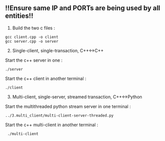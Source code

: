 ## !!Ensure same IP and PORTs are being used by all entities!!
1. Build the two c files :   
```
gcc client.cpp -o client
gcc server.cpp -o server
```

2. Single-client, single-transaction, C++<->C++

Start the c++ server in one :
```
./server
```
Start the c++ client in another terminal :
 ```
 ./client
 ```

3. Multi-client, single-server, streamed transaction, C++<->Python

Start the multithreaded python stream server in one terminal :
```
../3.multi_client/multi-client-server-threaded.py
```
Start the c++ multi-client in another terminal :
```
 ./multi-client
 ```